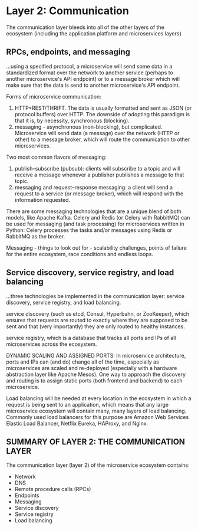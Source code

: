 # Layer 2: Communication

The communication layer bleeds into all of the other layers of the ecosystem (including the application platform and microservices layers)

## RPCs, endpoints, and messaging

...using a specified protocol, a microservice will send some data in a standardized format over the network to another service (perhaps to another microservice's API endpoint) or to a message broker which will make sure that the data is send to another microservice's API endpoint.

Forms of microservice communication:

1. HTTP+REST/THRIFT. The data is usually formatted and sent as JSON (or protocol buffers) over HTTP. The downside of adopting this paradigm is that it is, by necessity, synchronous (blocking).
1. messaging - asynchronous (non-blocking), but complicated. Microservice will send data (a message) over the network (HTTP or other) to a message broker, which will route the communication to other microservices.

Two most common flavors of messaging:

1. publish–subscribe (pubsub): clients will subscribe to a topic and will receive a message whenever a publisher publishes a message to that topic.
1. messaging and request–response messaging: a client will send a request to a service (or message broker), which will respond with the information requested.

There are some messaging technologies that are a unique blend of both models, like Apache Kafka. Celery and Redis (or Celery with RabbitMQ) can be used for messaging (and task processing) for microservices written in Python: Celery processes the tasks and/or messages using Redis or RabbitMQ as the broker.

Messaging - things to look out for - scalability challenges, points of failure for the entire ecosystem, race conditions and endless loops.

## Service discovery, service registry, and load balancing

...three technologies be implemented in the communication layer: service discovery, service registry, and load balancing.

service discovery (such as etcd, Consul, Hyperbahn, or ZooKeeper), which ensures that requests are routed to exactly where they are supposed to be sent and that (very importantly) they are only
routed to healthy instances.

service registry, which is a database that tracks all ports and IPs of all microservices across the ecosystem.

DYNAMIC SCALING AND ASSIGNED PORTS: In microservice architecture, ports and IPs can (and do) change all of the time, especially as microservices are scaled and re-deployed (especially with a hardware abstraction layer like Apache Mesos). One way to approach the discovery and routing is to assign static ports (both frontend and backend) to each microservice.

Load balancing will be needed at every location in the ecosystem in which a request is being sent to an application,
which means that any large microservice ecosystem will contain many, many layers of load balancing. Commonly used load balancers for this purpose are Amazon Web Services Elastic Load Balancer, Netflix Eureka, HAProxy, and Nginx.

## SUMMARY OF LAYER 2: THE COMMUNICATION LAYER

The communication layer (layer 2) of the microservice ecosystem contains:

* Network
* DNS
* Remote procedure calls (RPCs)
* Endpoints
* Messaging
* Service discovery
* Service registry
* Load balancing